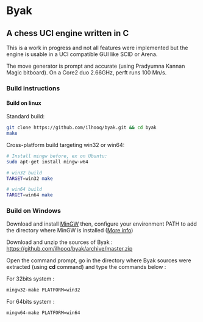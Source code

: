 # Byak

## A chess UCI engine written in C

This is a work in progress and not all features were implemented but the engine is usable in a UCI compatible GUI like SCID or Arena.

The move generator is prompt and accurate (using Pradyumna Kannan Magic bitboard). On a Core2 duo 2.66GHz, perft runs 100 Mn/s.

### Build instructions

#### Build on linux

Standard build:

```bash
git clone https://github.com/ilhooq/byak.git && cd byak
make
```

Cross-platform build targeting win32 or win64:

```bash
# Install mingw before, ex on Ubuntu:
sudo apt-get install mingw-w64

# win32 build
TARGET=win32 make

# win64 build
TARGET=win64 make
```

### Build on Windows

Download and install [MinGW](http://www.mingw.org/) then, configure your environment PATH to add the directory where MinGW is installed ([More info](http://www.mingw.org/wiki/Getting_Started))

Download and unzip the sources of Byak : https://github.com/ilhooq/byak/archive/master.zip

Open the command prompt, go in the directory where Byak sources were extracted (using **cd** command) and type the commands below :

For 32bits system :

```bash
mingw32-make PLATFORM=win32
```

For 64bits system :

```bash
mingw64-make PLATFORM=win64
```

